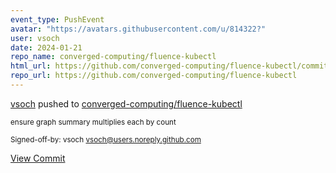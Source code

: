 ```yaml
---
event_type: PushEvent
avatar: "https://avatars.githubusercontent.com/u/814322?"
user: vsoch
date: 2024-01-21
repo_name: converged-computing/fluence-kubectl
html_url: https://github.com/converged-computing/fluence-kubectl/commit/cb30e3746bef2d2ea0aec53d1d8099df71e1b5c5
repo_url: https://github.com/converged-computing/fluence-kubectl
---
```


<a href='https://github.com/vsoch' target='_blank'>vsoch</a> pushed to <a href='https://github.com/converged-computing/fluence-kubectl' target='_blank'>converged-computing/fluence-kubectl</a>

<small>ensure graph summary multiplies each by count

Signed-off-by: vsoch <vsoch@users.noreply.github.com></small>

<a href='https://github.com/converged-computing/fluence-kubectl/commit/cb30e3746bef2d2ea0aec53d1d8099df71e1b5c5' target='_blank'>View Commit</a>